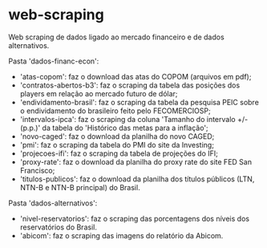 # web-scraping
Web scraping de dados ligado ao mercado financeiro e de dados alternativos.

Pasta 'dados-financ-econ':
- 'atas-copom': faz o download das atas do COPOM (arquivos em pdf);
- 'contratos-abertos-b3': faz o scraping da tabela das posições dos players em relação ao mercado futuro de dólar;
- 'endividamento-brasil': faz o scraping da tabela da pesquisa PEIC sobre o endividamento do brasileiro feito pelo FECOMERCIOSP;
- 'intervalos-ipca': faz o scraping da coluna 'Tamanho do intervalo +/- (p.p.)' da tabela do 'Histórico das metas para a inflação';
- 'novo-caged': faz o download da planilha do novo CAGED;
- 'pmi': faz o scraping da tabela do PMI do site da Investing;
- 'projecoes-ifi': faz o scraping da tabela de projeções do IFI;
- 'proxy-rate': faz o download da planilha do proxy rate do site FED San Francisco;
- 'titulos-publicos': faz o download da planilha dos títulos públicos (LTN, NTN-B e NTN-B principal) do Brasil.

Pasta 'dados-alternativos':
- 'nivel-reservatorios': faz o scraping das porcentagens dos níveis dos reservatórios do Brasil.
- 'abicom': faz o scraping das imagens do relatório da Abicom.
